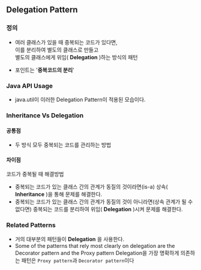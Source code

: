 ## Delegation Pattern

### 정의
- 여러 클래스가 있을 때 중복되는 코드가 있다면,  
  이를 분리하여 별도의 클래스로 만들고  
  별도의 클래스에게 위임( **Delegation** )하는 방식의 패턴


- 포인트는 '**중복코드의 분리**'

### Java API Usage
- java.util이 이러한 Delegation Pattern이 적용된 모습이다.

### Inheritance Vs Delegation
#### 공통점
- 두 방식 모두 중복되는 코드를 관리하는 방법
#### 차이점
코드가 중복될 때 해결방법
- 중복되는 코드가 있는 클래스 간의 관계가 동질의 것이라면(is-a)
  상속( **Inheritance** )을 통해 문제를 해결한다.
- 중복되는 코드가 있는 클래스 간의 관계가 동질의 것이 아니라면(상속 관계가 될 수 없다면)
  중복되는 코드를 분리하여 위임( **Delegation** )시켜 문제를 해결한다.

### Related Patterns
- 거의 대부분의 패턴들이 **Delegation** 을 사용한다.
- Some of the patterns that rely most clearly on delegation are the Decorator pattern and the Proxy pattern
  Delegation을 가장 명확하게 의존하는 패턴은 `Proxy pattern`과 `Decorator pattern`이다
